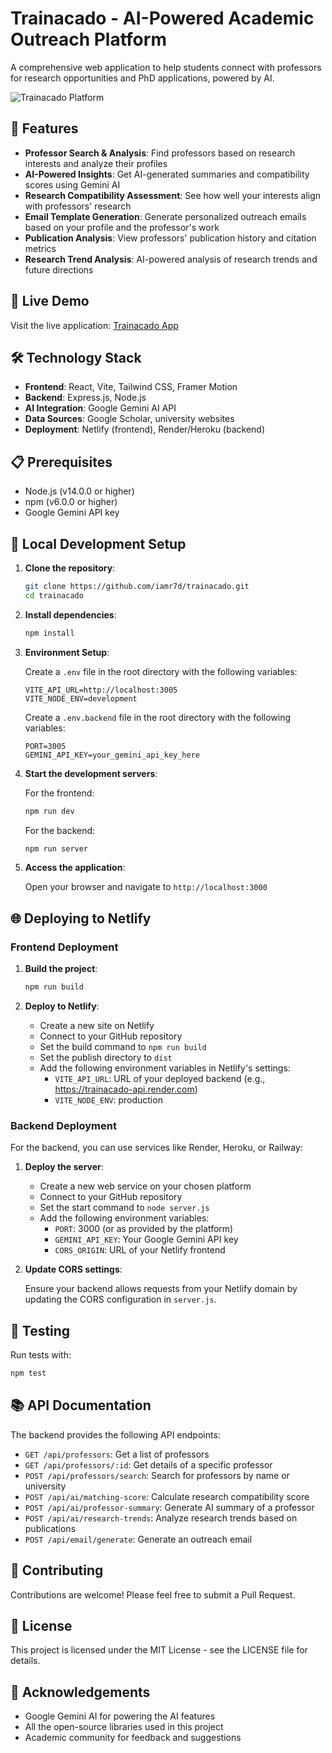 # Trainacado - AI-Powered Academic Outreach Platform

A comprehensive web application to help students connect with professors for research opportunities and PhD applications, powered by AI.

![Trainacado Platform](https://i.imgur.com/YourScreenshotHere.png)

## 🌟 Features

- **Professor Search & Analysis**: Find professors based on research interests and analyze their profiles
- **AI-Powered Insights**: Get AI-generated summaries and compatibility scores using Gemini AI
- **Research Compatibility Assessment**: See how well your interests align with professors' research
- **Email Template Generation**: Generate personalized outreach emails based on your profile and the professor's work
- **Publication Analysis**: View professors' publication history and citation metrics
- **Research Trend Analysis**: AI-powered analysis of research trends and future directions

## 🚀 Live Demo

Visit the live application: [Trainacado App](https://trainacado.netlify.app)

## 🛠️ Technology Stack

- **Frontend**: React, Vite, Tailwind CSS, Framer Motion
- **Backend**: Express.js, Node.js
- **AI Integration**: Google Gemini AI API
- **Data Sources**: Google Scholar, university websites
- **Deployment**: Netlify (frontend), Render/Heroku (backend)

## 📋 Prerequisites

- Node.js (v14.0.0 or higher)
- npm (v6.0.0 or higher)
- Google Gemini API key

## 🔧 Local Development Setup

1. **Clone the repository**:
   ```bash
   git clone https://github.com/iamr7d/trainacado.git
   cd trainacado
   ```

2. **Install dependencies**:
   ```bash
   npm install
   ```

3. **Environment Setup**:
   
   Create a `.env` file in the root directory with the following variables:
   ```
   VITE_API_URL=http://localhost:3005
   VITE_NODE_ENV=development
   ```
   
   Create a `.env.backend` file in the root directory with the following variables:
   ```
   PORT=3005
   GEMINI_API_KEY=your_gemini_api_key_here
   ```

4. **Start the development servers**:
   
   For the frontend:
   ```bash
   npm run dev
   ```
   
   For the backend:
   ```bash
   npm run server
   ```

5. **Access the application**:
   
   Open your browser and navigate to `http://localhost:3000`

## 🌐 Deploying to Netlify

### Frontend Deployment

1. **Build the project**:
   ```bash
   npm run build
   ```

2. **Deploy to Netlify**:
   - Create a new site on Netlify
   - Connect to your GitHub repository
   - Set the build command to `npm run build`
   - Set the publish directory to `dist`
   - Add the following environment variables in Netlify's settings:
     - `VITE_API_URL`: URL of your deployed backend (e.g., https://trainacado-api.render.com)
     - `VITE_NODE_ENV`: production

### Backend Deployment

For the backend, you can use services like Render, Heroku, or Railway:

1. **Deploy the server**:
   - Create a new web service on your chosen platform
   - Connect to your GitHub repository
   - Set the start command to `node server.js`
   - Add the following environment variables:
     - `PORT`: 3000 (or as provided by the platform)
     - `GEMINI_API_KEY`: Your Google Gemini API key
     - `CORS_ORIGIN`: URL of your Netlify frontend

2. **Update CORS settings**:
   
   Ensure your backend allows requests from your Netlify domain by updating the CORS configuration in `server.js`.

## 🧪 Testing

Run tests with:
```bash
npm test
```

## 📚 API Documentation

The backend provides the following API endpoints:

- `GET /api/professors`: Get a list of professors
- `GET /api/professors/:id`: Get details of a specific professor
- `POST /api/professors/search`: Search for professors by name or university
- `POST /api/ai/matching-score`: Calculate research compatibility score
- `POST /api/ai/professor-summary`: Generate AI summary of a professor
- `POST /api/ai/research-trends`: Analyze research trends based on publications
- `POST /api/email/generate`: Generate an outreach email

## 🤝 Contributing

Contributions are welcome! Please feel free to submit a Pull Request.

## 📄 License

This project is licensed under the MIT License - see the LICENSE file for details.

## 🙏 Acknowledgements

- Google Gemini AI for powering the AI features
- All the open-source libraries used in this project
- Academic community for feedback and suggestions